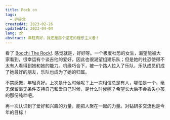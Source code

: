 ```yaml
---
title: Rock on 
tags: 
  - 碎碎念
createdAt: 2023-02-26
updatedAt: 2023-04-04
lang: zh
abstract: 年轻真好，我还是那个坚定的理想主义者！
---
```


看了 [Bocchi The Rock!](https://en.wikipedia.org/wiki/Bocchi_the_Rock!). 感觉就是，好好呀。一个极度社恐的女生，渴望能被大家看到，很幸运有个谈吉他的爱好，因此也很渴望组建乐队；但是她的社恐使得不太有人看得到她和她的能力。机缘巧合下，被一个路人拉入了乐队，乐队成员们成了她最好的朋友，乐队也成为了她的归属。

不禁感慨，年轻真好。上次是什么时候呢？上一次相信总是有人，哪怕是一个，毫无保留毫无条件支持自己和爱自己时候，是什么时候呢？希望长大后不会丢失小孩的那份纯粹吧。

再一次认识到了爱好和兴趣的力量，能把人聚在一起的力量。对钻研多交流也是今年的目标！
